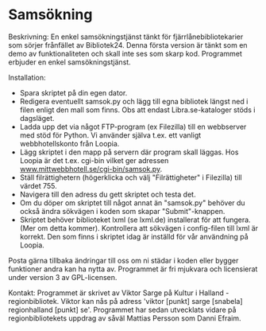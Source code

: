 Samsökning
==========

Beskrivning:
En enkel samsökningstjänst tänkt för fjärrlånebibliotekarier som sörjer frånfället av Bibliotek24. 
Denna första version är tänkt som en demo av funktionaliteten och skall inte ses som skarp kod. Programmet erbjuder en enkel samsökningstjänst. 

Installation: 
* Spara skriptet på din egen dator. 
* Redigera eventuellt samsok.py och lägg till egna bibliotek längst ned i filen enligt den mall som finns. Obs att endast Libra.se-kataloger stöds i dagsläget. 
* Ladda upp det via något FTP-program (ex Filezilla) till en webbserver med stöd för Python. Vi använder själva t.ex. ett vanligt webbhotellskonto från Loopia. 
* Lägg skriptet i den mapp på servern där program skall läggas. Hos Loopia är det t.ex. cgi-bin vilket ger adressen www.mittwebbhotell.se/cgi-bin/samsok.py.
* Ställ filrättighetern (högerklicka och välj "Filrättigheter" i Filezilla) till värdet 755. 
* Navigera till den adress du gett skriptet och testa det. 
* Om du döper om skriptet till något annat än "samsok.py" behöver du också ändra sökvägen i koden som skapar "Submit"-knappen. 
* Skriptet behöver biblioteket lxml (se lxml.de) installerat för att fungera. (Mer om detta kommer). Kontrollera att sökvägen i config-filen till lxml är korrekt. Den som finns i skriptet idag är inställd för vår användning på Loopia. 

Posta gärna tillbaka ändringar till oss om ni städar i koden eller bygger funktioner andra kan ha nytta av. Programmet är fri mjukvara och licensierat under version 3 av GPL-licensen.

Kontakt: Programmet är skrivet av Viktor Sarge på Kultur i Halland - regionbibliotek. Viktor kan nås på adress 'viktor [punkt] sarge [snabela] regionhalland [punkt] se'. Programmet har sedan utvecklats vidare på regionbibliotekets uppdrag av såväl Mattias Persson som Danni Efraim. 

